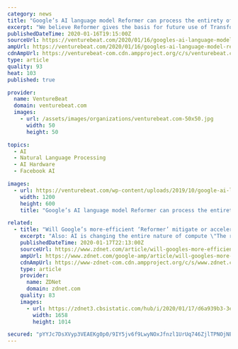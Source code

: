 ```yaml
---
category: news
title: "Google’s AI language model Reformer can process the entirety of novels"
excerpt: "We believe Reformer gives the basis for future use of Transformer models, both for long text and applications outside of natural language processing,” added Kaiser and Kitaev. In an interview late last year, Google AI chief Jeff Dean told VentureBeat that larger context would be a principal focus of Google’s work going forward."
publishedDateTime: 2020-01-16T19:15:00Z
sourceUrl: https://venturebeat.com/2020/01/16/googles-ai-language-model-reformer-can-process-the-entirety-of-novels/
ampUrl: https://venturebeat.com/2020/01/16/googles-ai-language-model-reformer-can-process-the-entirety-of-novels/amp/
cdnAmpUrl: https://venturebeat-com.cdn.ampproject.org/c/s/venturebeat.com/2020/01/16/googles-ai-language-model-reformer-can-process-the-entirety-of-novels/amp/
type: article
quality: 93
heat: 103
published: true

provider:
  name: VentureBeat
  domain: venturebeat.com
  images:
    - url: /assets/images/organizations/venturebeat.com-50x50.jpg
      width: 50
      height: 50

topics:
  - AI
  - Natural Language Processing
  - AI Hardware
  - Facebook AI

images:
  - url: https://venturebeat.com/wp-content/uploads/2019/10/google-ai-logo.jpg?fit=1200%2C600&strip=all
    width: 1200
    height: 600
    title: "Google’s AI language model Reformer can process the entirety of novels"

related:
  - title: "Will Google’s more-efficient ‘Reformer’ mitigate or accelerate the arms race in AI?"
    excerpt: "Also: AI is changing the entire nature of compute \"The reversible Transformer does not need to store activations in each layer and so gets rid of the nl term,\" write Kitaev and colleagues, referring to the N layers of a network. With these efficiencies, they are able to cram a twenty-layer Transformer into a single GPU, they write."
    publishedDateTime: 2020-01-17T22:13:00Z
    sourceUrl: https://www.zdnet.com/article/will-googles-more-efficient-reformer-mitigate-or-accelerate-the-arms-race-in-ai/
    ampUrl: https://www.zdnet.com/google-amp/article/will-googles-more-efficient-reformer-mitigate-or-accelerate-the-arms-race-in-ai/
    cdnAmpUrl: https://www-zdnet-com.cdn.ampproject.org/c/s/www.zdnet.com/google-amp/article/will-googles-more-efficient-reformer-mitigate-or-accelerate-the-arms-race-in-ai/
    type: article
    provider:
      name: ZDNet
      domain: zdnet.com
    quality: 83
    images:
      - url: https://zdnet3.cbsistatic.com/hub/i/2020/01/17/d6a939b3-3e00-4284-8ae9-b410aee8530d/reformer-lhs-hashing-jan-2020.png
        width: 1658
        height: 1014

secured: "pYYJc7DsXVyp3VEAEKg0p0/9IY5jv6f9LwyNOxJfnzl1UrUq746ZjlTPNOjNEK2oFYEixQUlBWihMrmwOBuYT8V8fGWEI6AfXCYzdmwnQiB7UrFwJbxWnkAA3+OZ9eceGKAp1A1cU04gs7iC1VarGY9XaCGDd1diJIkT9sGYnpUtr4gtnzXgfd2ovvhfIk2V+9iwLXE3qWjnIKXlEUmbzdJpplFsms8ebwv7xMpAaDgM0FO1S2Rx4oLZRiroyVMUOuPTvvxpiEOolZLuliKDwNASXxKt3z4Su7LeRDIYMf/ILJCath5svXIq002VVoIhj9Zvm5ZNhF/s+88G6Tr20i33NYFMh8JuqYjJtRNAaLO1j7xjmBn4tm24ZWBO/7mo4BTKSamHMsrQPkZSXaGATo5aF6vXnwyDkmmojXxXWrY0n27DGgeiPr/K+jwC+DMWdcYmWN7h2Nhpec3xTCA2Qw==;F98DnQiC/pE90n0DwmBvow=="
---
```


